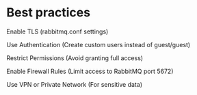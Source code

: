 
# Best practices
Enable TLS (rabbitmq.conf settings)

Use Authentication (Create custom users instead of guest/guest)

Restrict Permissions (Avoid granting full access)

Enable Firewall Rules (Limit access to RabbitMQ port 5672)

Use VPN or Private Network (For sensitive data)